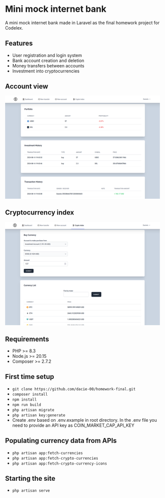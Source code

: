 # Mini mock internet bank

A mini mock internet bank made in Laravel
as the final homework project for Codelex.

## Features

* User registration and login system
* Bank account creation and deletion
* Money transfers between accounts
* Investment into cryptocurrencies

## Account view

<img alt="Account view showing the account's crypto data" src="readme/account-view.png" width="800" />

## Cryptocurrency index

<img alt="Cryptocurrency index showing an option to buy crypto" src="readme/cryptocurrency-view.png" width="800" />

## Requirements

* PHP >= 8.3
* Node.js >= 20.15
* Composer >= 2.7.2

## First time setup

* ```git clone https://github.com/dacie-00/homework-final.git```
* ```composer install```
* ```npm install```
* ```npm run build```
* ```php artisan migrate```
* ```php artisan key:generate```
* Create .env based on .env.example in root directory. In the .env file you need to provide an API key as COIN_MARKET_CAP_API_KEY

## Populating currency data from APIs
* ```php artisan app:fetch-currencies```
* ```php artisan app:fetch-crypto-currencies```
* ```php artisan app:fetch-crypto-currency-icons```

## Starting the site
* ```php artisan serve```
